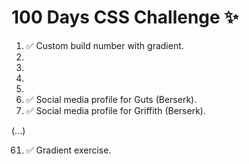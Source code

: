 # 100 Days CSS Challenge ✨

01. ✅ Custom build number with gradient.
02. 
03.
04.
05.
06. ✅ Social media profile for Guts (Berserk).
06. ✅ Social media profile for Griffith (Berserk).

(...)

61. ✅ Gradient exercise. 

